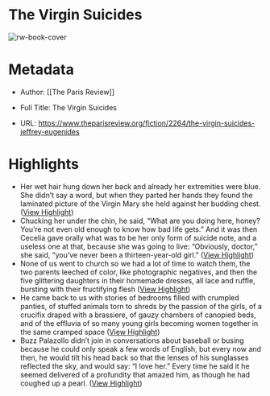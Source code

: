 # The Virgin Suicides

![rw-book-cover](https://www.theparisreview.org/il/314454ddd6/large/Untitled-13.png)

# Metadata
- Author: [[The Paris Review]]
- Full Title: The Virgin Suicides

- URL: https://www.theparisreview.org/fiction/2264/the-virgin-suicides-jeffrey-eugenides

# Highlights
- Her wet hair hung down her back and already her extremities were blue. She didn’t say a word, but when they parted her hands they found the laminated picture of the Virgin Mary she held against her budding chest. ([View Highlight](https://read.readwise.io/read/01h9esd9p6mme2zdnnvye87s3h))
- Chucking her under the chin, he said, “What are you doing here, honey? You’re not even old enough to know how bad life gets.”
  And it was then Cecelia gave orally what was to be her only form of suicide note, and a useless one at that, because she was going to live: “Obviously, doctor,” she said, “you’ve never been a thirteen-year-old girl.” ([View Highlight](https://read.readwise.io/read/01h9ew313sn0mskepbjmdfkfzy))
- None of us went to church so we had a lot of time to watch them, the two parents leeched of color, like photographic negatives, and then the five glittering daughters in their homemade dresses, all lace and ruffle, bursting with their fructifying flesh ([View Highlight](https://read.readwise.io/read/01h9ew51x8pkc4gwtg2vbwkps5))
- He came back to us with stories of bedrooms filled with crumpled panties, of stuffed animals torn to shreds by the passion of the girls, of a crucifix draped with a brassiere, of gauzy chambers of canopied beds, and of the effluvia of so many young girls becoming women together in the same cramped space ([View Highlight](https://read.readwise.io/read/01h9ewax0dsxttnpat60j6gpy7))
- Buzz Palazollo didn’t join in conversations about baseball or busing because he could only speak a few words of English, but every now and then, he would tilt his head back so that the lenses of his sunglasses reflected the sky, and would say: “I love her.” Every time he said it he seemed delivered of a profundity that amazed him, as though he had coughed up a pearl. ([View Highlight](https://read.readwise.io/read/01h9ewy9rm4xe306vxbrnrz4kf))
